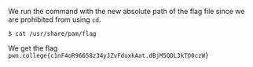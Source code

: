 We run the command with the new absolute path of the flag file since we are prohibited from using `cd`.
```
$ cat /usr/share/pam/flag
```

We get the flag `pwn.college{c1nF4oR96658z34yJZvFduxkAat.dBjM5QDL3kTO0czW}`

